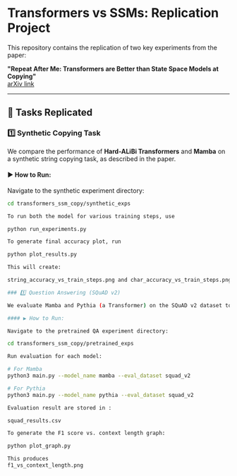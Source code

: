 # Transformers vs SSMs: Replication Project

This repository contains the replication of two key experiments from the paper:

**"Repeat After Me: Transformers are Better than State Space Models at Copying"**  
[arXiv link](https://arxiv.org/abs/2306.11695)

---

## 🧪 Tasks Replicated

### 1️⃣ Synthetic Copying Task

We compare the performance of **Hard-ALiBi Transformers** and **Mamba** on a synthetic string copying task, as described in the paper.

#### ▶️ How to Run:

Navigate to the synthetic experiment directory:
```bash
cd transformers_ssm_copy/synthetic_exps

To run both the model for various training steps, use 

python run_experiments.py

To generate final accuracy plot, run 

python plot_results.py

This will create:

string_accuracy_vs_train_steps.png and char_accuracy_vs_train_steps.png

### 1️⃣ Question Answering (SQuAD v2)

We evaluate Mamba and Pythia (a Transformer) on the SQuAD v2 dataset to compare their performance on real-world QA.

#### ▶️ How to Run:

Navigate to the pretrained QA experiment directory:

cd transformers_ssm_copy/pretrained_exps

Run evaluation for each model:

# For Mamba
python3 main.py --model_name mamba --eval_dataset squad_v2

# For Pythia
python3 main.py --model_name pythia --eval_dataset squad_v2

Evaluation result are stored in :

squad_results.csv

To generate the F1 score vs. context length graph:

python plot_graph.py

This produces 
f1_vs_context_length.png

